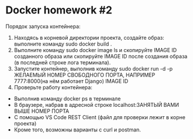# Docker homework #2
Порядок запуска контейнера:
1. Находясь в корневой директории проекта, создайте образ: выполните команду sudo docker build .
2. Выполните команду sudo docker image ls и скопируйте IMAGE ID созданного образа или скопируйте IMAGE ID
после создания образа (в последней строке лога терминала).
3. Запустите контейнер, выполнив команду sudo docker run -d -p ЖЕЛАЕМЫЙ НОМЕР СВОБОДНОГО ПОРТА, НАПРИМЕР 7777:8000(на нём работает Django) IMAGE ID
4. Проверьте работу контейнера: 
- Выполнив команду docker ps в терминале
- В браузере, набрав в адресной строке localhost:ЗАНЯТЫЙ ВАМИ ВЫШЕ НОМЕР ПОРТА
- С помощью VS Code REST Client (файл для проверки лежит в корне проекта)
- Кроме того, возможны варианты с curl и postman.
